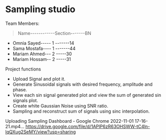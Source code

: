 # Sampling studio
Team Members:
> Name------------Section-------BN
* Omnia Sayed-----   1   -------14
* Sama Mostafa----   1   -------44
* Mariam Ahmed--- 2   -----30
* Mariam Hossam-- 2  -----31
>
Project functions
* Upload Signal and plot it.
* Generate Sinusoidal signals with desired frequency, amplitude and phase. 
* View each sin signal generated plot and view the sum of generated sin signals plot.
* Create white Gaussian Noise using SNR ratio.
* Sampling and reconstruct sum of signals using sinc interpolation.


Uploading Sampling Dashboard - Google Chrome 2022-11-01 17-16-21.mp4…
https://drive.google.com/file/d/1APlP6zR63OHSWW-tC4ln-lqQXug2SeMY/view?usp=sharing


